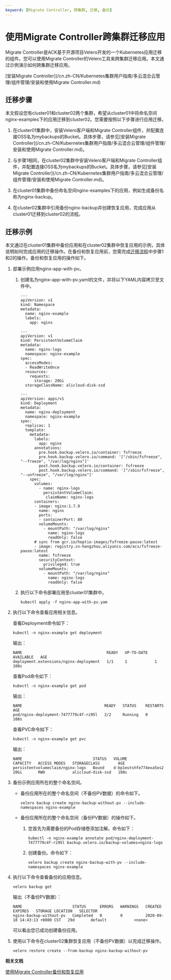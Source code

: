 ```yaml
---
keyword: [Migrate Controller, 跨集群, 迁移, 备份]
---
```


# 使用Migrate Controller跨集群迁移应用

Migrate Controller是ACK基于开源项目Velero开发的一个Kubernetes应用迁移的组件。您可以使用Migrate Controller的Velero工具来跨集群迁移应用。本文通过示例演示如何跨集群迁移应用。

[安装Migrate Controller](/cn.zh-CN/Kubernetes集群用户指南/多云混合云管理/组件管理/安装和使用Migrate Controller.md)

## 迁移步骤

本文假设您有cluster01和cluster02两个集群，希望从cluster01中将命名空间nginx-examples下的应用迁移到cluster02。您需要按照以下步骤进行应用迁移。

1.  在cluster01集群中，安装Velero客户端和Migrate Controller组件，并配置连接OSS名为mybackups的Bucket。具体步骤，请参见[安装Migrate Controller](/cn.zh-CN/Kubernetes集群用户指南/多云混合云管理/组件管理/安装和使用Migrate Controller.md)。

2.  与步骤1相同，在cluster02集群中安装Velero客户端和Migrate Controller组件，并配置连接OSS名为mybackups的Bucket。具体步骤，请参见[安装Migrate Controller](/cn.zh-CN/Kubernetes集群用户指南/多云混合云管理/组件管理/安装和使用Migrate Controller.md)。

3.  在cluster01集群中备份命名空间nginx-examples下的应用，例如生成备份名称为nginx-backup。

4.  在cluster02集群中引用备份nginx-backup并创建恢复应用，完成应用从cluster01迁移到cluster02的流程。


## 迁移示例

本文通过在cluster01集群中备份应用和在cluster02集群中恢复应用的示例，具体说明如何完成应用的迁移操作。在备份和恢复应用前，您需完成[迁移流程](#migrate)中步骤1和2的操作。备份和恢复应用的操作如下。

1.  部署示例应用nginx-app-with-pv。

    1.  创建名为nginx-app-with-pv.yaml的文件，并将以下YAML内容拷贝至文件中。

        ```
        ---
        apiVersion: v1
        kind: Namespace
        metadata:
          name: nginx-example
          labels:
            app: nginx
        
        ---
        apiVersion: v1
        kind: PersistentVolumeClaim
        metadata:
          name: nginx-logs
          namespace: nginx-example
        spec:
          accessModes:
          - ReadWriteOnce
          resources:
            requests:
              storage: 20Gi
          storageClassName: alicloud-disk-ssd
        
        ---
        apiVersion: apps/v1
        kind: Deployment
        metadata:
          name: nginx-deployment
          namespace: nginx-example
        spec:
          replicas: 1
          template:
            metadata:
              labels:
                app: nginx
              annotations:
                pre.hook.backup.velero.io/container: fsfreeze
                pre.hook.backup.velero.io/command: '["/sbin/fsfreeze", "--freeze", "/var/log/nginx"]'
                post.hook.backup.velero.io/container: fsfreeze
                post.hook.backup.velero.io/command: '["/sbin/fsfreeze", "--unfreeze", "/var/log/nginx"]'
            spec:
              volumes:
                - name: nginx-logs
                  persistentVolumeClaim:
                   claimName: nginx-logs
              containers:
              - image: nginx:1.7.9
                name: nginx
                ports:
                - containerPort: 80
                volumeMounts:
                  - mountPath: "/var/log/nginx"
                    name: nginx-logs
                    readOnly: false
              # sync from gcr.io/heptio-images/fsfreeze-pause:latest
              - image: registry.cn-hangzhou.aliyuncs.com/acs/fsfreeze-pause:latest
                name: fsfreeze
                securityContext:
                  privileged: true
                volumeMounts:
                  - mountPath: "/var/log/nginx"
                    name: nginx-logs
                    readOnly: false
        ```

    2.  执行以下命令部署应用至cluster01集群中。

        ```
        kubectl apply -f nginx-app-with-pv.yam
        ```

2.  执行以下命令查看应用相关信息。

    查看Deployment命令如下：

    ```
    kubectl -n nginx-example get deployment
    ```

    输出：

    ```
    NAME                                     READY   UP-TO-DATE   AVAILABLE   AGE
    deployment.extensions/nginx-deployment   1/1     1            1           108s
    ```

    查看Pod命令如下：

    ```
    kubectl -n nginx-example get pod
    ```

    输出：

    ```
    NAME                                    READY   STATUS    RESTARTS   AGE
    pod/nginx-deployment-7477779c4f-rz95l   2/2     Running   0          108s
    ```

    查看PVC命令如下：

    ```
    kubectl -n nginx-example get pvc
    ```

    输出：

    ```
    NAME                               STATUS   VOLUME                   CAPACITY   ACCESS MODES   STORAGECLASS        AGE
    persistentvolumeclaim/nginx-logs   Bound    d-bp1eutshfe774exa5os2   20Gi       RWO            alicloud-disk-ssd   108s
    ```

3.  备份示例应用所在的整个命名空间。

    -   备份应用所在的整个命名空间（不备份PV数据）的命令如下。

        ```
        velero backup create nginx-backup-without-pv --include-namespaces nginx-example
        ```

    -   备份应用所在的整个命名空间（备份PV数据）的操作如下。
        1.  您首先为需要备份的Pod存储卷添加注解。命令如下：

            ```
            kubectl -n nginx-example annotate pod/nginx-deployment-7477779c4f-rz95l backup.velero.io/backup-volumes=nginx-logs
            ```

        2.  创建备份。命令如下：

            ```
            velero backup create nginx-backup-with-pv --include-namespaces nginx-example
            ```

4.  执行以下命令查看备份的应用信息。

    ```
    velero backup get
    ```

    输出（不备份PV数据）：

    ```
    NAME                      STATUS      ERRORS   WARNINGS   CREATED                         EXPIRES   STORAGE LOCATION   SELECTOR
    nginx-backup-without-pv   Completed   0        0          2020-09-18 14:43:13 +0800 CST   29d       default            <none>
    ```

    可以看出您已成功创建备份应用。

5.  使用以下命令在cluster02集群恢复应用（不备份PV数据）以完成迁移操作。

    ```
    velero restore create --from-backup nginx-backup-without-pv
    ```


**相关文档**  


[使用Migrate Controller备份和恢复应用]()

